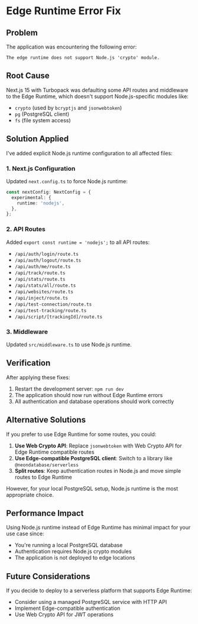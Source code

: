 # Edge Runtime Error Fix

## Problem
The application was encountering the following error:
```
The edge runtime does not support Node.js 'crypto' module.
```

## Root Cause
Next.js 15 with Turbopack was defaulting some API routes and middleware to the Edge Runtime, which doesn't support Node.js-specific modules like:
- `crypto` (used by `bcryptjs` and `jsonwebtoken`)
- `pg` (PostgreSQL client)
- `fs` (file system access)

## Solution Applied
I've added explicit Node.js runtime configuration to all affected files:

### 1. Next.js Configuration
Updated `next.config.ts` to force Node.js runtime:
```typescript
const nextConfig: NextConfig = {
  experimental: {
    runtime: 'nodejs',
  },
};
```

### 2. API Routes
Added `export const runtime = 'nodejs';` to all API routes:
- `/api/auth/login/route.ts`
- `/api/auth/logout/route.ts`
- `/api/auth/me/route.ts`
- `/api/track/route.ts`
- `/api/stats/route.ts`
- `/api/stats/all/route.ts`
- `/api/websites/route.ts`
- `/api/inject/route.ts`
- `/api/test-connection/route.ts`
- `/api/test-tracking/route.ts`
- `/api/script/[trackingId]/route.ts`

### 3. Middleware
Updated `src/middleware.ts` to use Node.js runtime.

## Verification
After applying these fixes:
1. Restart the development server: `npm run dev`
2. The application should now run without Edge Runtime errors
3. All authentication and database operations should work correctly

## Alternative Solutions
If you prefer to use Edge Runtime for some routes, you could:

1. **Use Web Crypto API**: Replace `jsonwebtoken` with Web Crypto API for Edge Runtime compatible routes
2. **Use Edge-compatible PostgreSQL client**: Switch to a library like `@neondatabase/serverless`
3. **Split routes**: Keep authentication routes in Node.js and move simple routes to Edge Runtime

However, for your local PostgreSQL setup, Node.js runtime is the most appropriate choice.

## Performance Impact
Using Node.js runtime instead of Edge Runtime has minimal impact for your use case since:
- You're running a local PostgreSQL database
- Authentication requires Node.js crypto modules
- The application is not deployed to edge locations

## Future Considerations
If you decide to deploy to a serverless platform that supports Edge Runtime:
- Consider using a managed PostgreSQL service with HTTP API
- Implement Edge-compatible authentication
- Use Web Crypto API for JWT operations